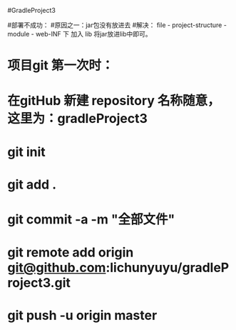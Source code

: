 #GradleProject3

#部署不成功：
#原因之一：jar包没有放进去
#解决： file - project-structure  -  module -    web-INF 下  加入 lib  将jar放进lib中即可。

# 项目git 第一次时：
# 在gitHub 新建 repository  名称随意，这里为：gradleProject3
# git init
# git add .
# git commit -a -m "全部文件"
# git remote add origin git@github.com:lichunyuyu/gradleProject3.git
# git push -u origin master

